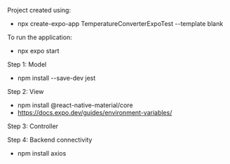 Project created using:
- npx create-expo-app TemperatureConverterExpoTest --template blank

To run the application:
- npx expo start

Step 1: Model
- npm install --save-dev jest

Step 2: View
- npm install @react-native-material/core
- https://docs.expo.dev/guides/environment-variables/

Step 3: Controller

Step 4: Backend connectivity
- npm install axios